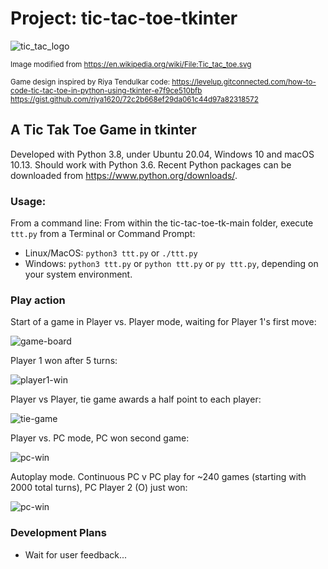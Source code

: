 # Project: tic-tac-toe-tkinter

![tic_tac_logo](images/Tic_tac_toe.png)

<sub>Image modified from https://en.wikipedia.org/wiki/File:Tic_tac_toe.svg</sub>

<sub>Game design inspired by Riya Tendulkar code:
https://levelup.gitconnected.com/how-to-code-tic-tac-toe-in-python-using-tkinter-e7f9ce510bfb
https://gist.github.com/riya1620/72c2b668ef29da061c44d97a82318572
</sub>

## A Tic Tak Toe Game in tkinter

Developed with Python 3.8, under Ubuntu 20.04, Windows 10 and macOS 10.13. Should work with Python 3.6.
Recent Python packages can be downloaded from https://www.python.org/downloads/.

### Usage: 
From a command line:
From within the tic-tac-toe-tk-main folder, execute `ttt.py` from a Terminal or Command Prompt:
- Linux/MacOS: `python3 ttt.py` or `./ttt.py`
- Windows: `python3 ttt.py` or `python ttt.py` or `py ttt.py`, depending on your system environment.

### Play action
Start of a game in Player vs. Player mode, waiting for Player 1's first move:

![game-board](images/game_window.png)

Player 1 won after 5 turns:

![player1-win](images/player_v_player.png)

Player vs Player, tie game awards a half point to each player:

![tie-game](images/tie_game.png)

Player vs. PC mode, PC won second game:

![pc-win](images/player_v_pc.png)

Autoplay mode. Continuous PC v PC play for ~240 games (starting with 2000 total turns),
PC Player 2 (O) just won:

![pc-win](images/auto_play.png)

### Development Plans
* Wait for user feedback...
